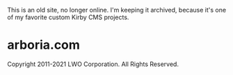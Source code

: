 This is an old site, no longer online. I'm keeping it archived, because it's one of my favorite custom Kirby CMS projects.

# arboria.com

Copyright 2011-2021 LWO Corporation. All Rights Reserved.  

